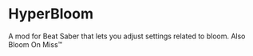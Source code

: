 # HyperBloom
A mod for Beat Saber that lets you adjust settings related to bloom. Also Bloom On Miss™
